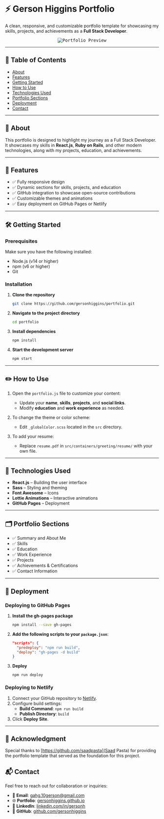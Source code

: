 # ⚡️ Gerson Higgins Portfolio

A clean, responsive, and customizable portfolio template for showcasing my skills, projects, and achievements as a **Full Stack Developer**.

<p align="center">
  <kbd>
    <img src="https://user-images.githubusercontent.com/53429438/106779355-e9cd9e80-666c-11eb-9417-8a4b54441bc6.gif" alt="Portfolio Preview">
  </kbd>
</p>

---

## 📑 Table of Contents

- [About](#about)
- [Features](#features)
- [Getting Started](#getting-started)
- [How to Use](#how-to-use)
- [Technologies Used](#technologies-used)
- [Portfolio Sections](#portfolio-sections)
- [Deployment](#deployment)
- [Contact](#contact)

---

## 🧠 About

This portfolio is designed to highlight my journey as a Full Stack Developer. It showcases my skills in **React.js**, **Ruby on Rails**, and other modern technologies, along with my projects, education, and achievements.

---

## 🚀 Features

- ✅ Fully responsive design
- ✅ Dynamic sections for skills, projects, and education
- ✅ GitHub integration to showcase open-source contributions
- ✅ Customizable themes and animations
- ✅ Easy deployment on GitHub Pages or Netlify

---

## 🛠 Getting Started

### Prerequisites

Make sure you have the following installed:

- Node.js (v14 or higher)
- npm (v6 or higher)
- Git

### Installation

1. **Clone the repository**  
   ```bash
   git clone https://github.com/gersonhiggins/portfolio.git
   ```

2. **Navigate to the project directory**  
   ```bash
   cd portfolio
   ```

3. **Install dependencies**  
   ```bash
   npm install
   ```

4. **Start the development server**  
   ```bash
   npm start
   ```

---

## ✏️ How to Use

1. Open the `portfolio.js` file to customize your content:
   - Update your **name**, **skills**, **projects**, and **social links**.
   - Modify **education** and **work experience** as needed.

2. To change the theme or color scheme:
   - Edit `_globalColor.scss` located in the `src` directory.

3. To add your resume:
   - Replace `resume.pdf` in `src/containers/greeting/resume/` with your own file.

---

## 🧰 Technologies Used

- **React.js** – Building the user interface
- **Sass** – Styling and theming
- **Font Awesome** – Icons
- **Lottie Animations** – Interactive animations
- **GitHub Pages** – Deployment

---

## 🗂 Portfolio Sections

- ✅ Summary and About Me  
- ✅ Skills  
- ✅ Education  
- ✅ Work Experience  
- ✅ Projects  
- ✅ Achievements & Certifications  
- ✅ Contact Information  

---

## 🚚 Deployment

### Deploying to GitHub Pages

1. **Install the gh-pages package**  
   ```bash
   npm install --save gh-pages
   ```

2. **Add the following scripts to your `package.json`**:
   ```json
   "scripts": {
     "predeploy": "npm run build",
     "deploy": "gh-pages -d build"
   }
   ```

3. **Deploy**  
   ```bash
   npm run deploy
   ```

### Deploying to Netlify

1. Connect your GitHub repository to [Netlify](https://netlify.com).
2. Configure build settings:
   - **Build Command**: `npm run build`
   - **Publish Directory**: `build`
3. Click **Deploy Site**.

---

## 🙏 Acknowledgment
Special thanks to [https://github.com/saadpasta](Saad Pasta) for providing the portfolio template that served as the foundation for this project.


## 📬 Contact

Feel free to reach out for collaboration or inquiries:

- 📧 **Email**: [gahg.10gerson@gmail.com](mailto:gahg.10gerson@gmail.com)  
- 🌐 **Portfolio**: [gersonhiggins.github.io](https://gersonhiggins.github.io)  
- 💼 **LinkedIn**: [linkedin.com/in/gersonh](https://www.linkedin.com/in/gersonh/)  
- 🐙 **GitHub**: [github.com/gersonhiggins](https://github.com/gersonhiggins)
